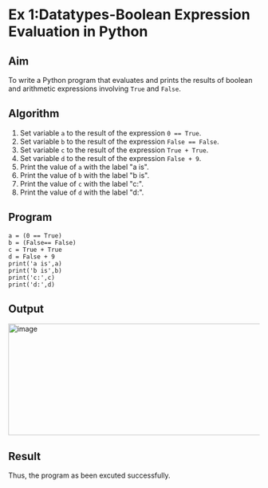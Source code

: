 
# Ex 1:Datatypes-Boolean Expression Evaluation in Python

##  Aim
To write a Python program that evaluates and prints the results of boolean and arithmetic expressions involving `True` and `False`.

##  Algorithm
1. Set variable `a` to the result of the expression `0 == True`.
2. Set variable `b` to the result of the expression `False == False`.
3. Set variable `c` to the result of the expression `True + True`.
4. Set variable `d` to the result of the expression `False + 9`.
5. Print the value of `a` with the label "a is".
6. Print the value of `b` with the label "b is".
7. Print the value of `c` with the label "c:".
8. Print the value of `d` with the label "d:".

## Program
~~~
a = (0 == True)
b = (False== False)
c = True + True
d = False + 9
print('a is',a)
print('b is',b)
print('c:',c)
print('d:',d)
~~~

## Output
<img width="534" height="224" alt="image" src="https://github.com/user-attachments/assets/88c52102-1ef0-47ca-993f-3c5062ecf73d" />

## Result
Thus, the program as been excuted successfully.
